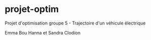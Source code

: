 # projet-optim

Projet d'optimisation groupe 5 - Trajectoire d'un véhicule électrique

Emma Bou Hanna et Sandra Clodion


